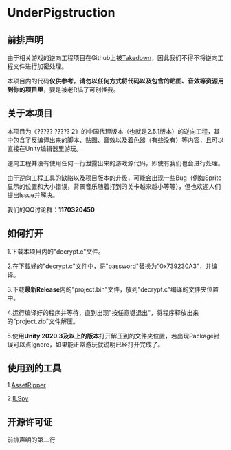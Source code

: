 # UnderPigstruction
## 前排声明
由于相关游戏的逆向工程项目在Github上被[Takedown](https://github.com/github/dmca/blob/master/2022/10/2022-10-28-rovio.md)，因此我们不得不将逆向工程文件进行加密处理。

本项目内的代码**仅供参考**，**请勿以任何方式将代码以及包含的贴图、音效等资源用到你的项目里**，要是被老R搞了可别怪我。

## 关于本项目
本项目为《????? ????? 2》的中国代理版本（也就是2.5.1版本）的逆向工程，其中包含了反编译出来的脚本、贴图、音效以及着色器（有些没有）等内容，且可以直接在Unity编辑器里游玩。

逆向工程并没有使用任何一行泄露出来的游戏源代码，即使有我们也会进行处理。

由于逆向工程工具的缺陷以及项目版本的升级，可能会出现一些Bug（例如Sprite显示的位置和大小错误，背景音乐随着打到的关卡越来越小等等），但也欢迎人们提出Issue并解决。

我们的QQ讨论群：**1170320450**


## 如何打开
1.下载本项目内的"decrypt.c"文件。

2.在下载好的"decrypt.c"文件中，将"password"替换为"0x739230A3"，并编译。

3.下载**最新Release**内的"project.bin"文件，放到"decrypt.c"编译的文件夹位置中。

4.运行编译好的程序并等待，直到出现"按任意键退出"，将程序释放出来的"project.zip"文件解压。

5.使用**Unity 2020.3及以上的版本**打开解压到的文件夹位置，若出现Package错误可以点Ignore，如果能正常游玩就说明已经打开完成了。

## 使用到的工具

1.[AssetRipper](https://github.com/AssetRipper/AssetRipper)

2.[ILSpy](https://github.com/icsharpcode/ILSpy)

## 开源许可证
前排声明的第二行
